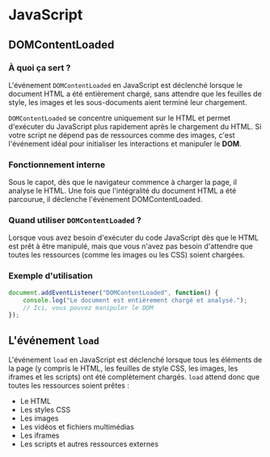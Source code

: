 # JavaScript

## DOMContentLoaded

### À quoi ça sert ?

L'événement `DOMContentLoaded` en JavaScript est déclenché lorsque le document HTML a été entièrement chargé, sans attendre que les feuilles de style, les images et les sous-documents aient terminé leur chargement.

`DOMContentLoaded` se concentre uniquement sur le HTML et permet d'exécuter du JavaScript plus rapidement après le chargement du HTML. Si votre script ne dépend pas de ressources comme des images, c'est l'événement idéal pour initialiser les interactions et manipuler le **DOM**.

### Fonctionnement interne

Sous le capot, dès que le navigateur commence à charger la page, il analyse le HTML. Une fois que l'intégralité du document HTML a été parcourue, il déclenche l'événement DOMContentLoaded.

### Quand utiliser `DOMContentLoaded` ?

Lorsque vous avez besoin d'exécuter du code JavaScript dès que le HTML est prêt à être manipulé, mais que vous n'avez pas besoin d'attendre que toutes les ressources (comme les images ou les CSS) soient chargées.

### Exemple d'utilisation

```javascript
document.addEventListener("DOMContentLoaded", function() {
    console.log("Le document est entièrement chargé et analysé.");
    // Ici, vous pouvez manipuler le DOM
});
```
## L'événement `load`

L'événement `load` en JavaScript est déclenché lorsque tous les éléments de la page (y compris le HTML, les feuilles de style CSS, les images, les iframes et les scripts) ont été complètement chargés. `load` attend donc que toutes les ressources soient prêtes :

- Le HTML
- Les styles CSS
- Les images
- Les vidéos et fichiers multimédias
- Les iframes
- Les scripts et autres ressources externes
